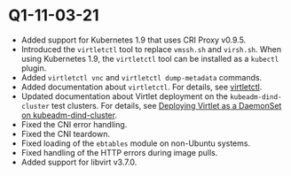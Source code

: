 # Q1-11-03-21

* Added support for Kubernetes 1.9 that uses CRI Proxy v0.9.5.
* Introduced the `virtletctl` tool to replace `vmssh.sh` and `virsh.sh`.
  When using Kubernetes 1.9, the `virtletctl` tool can be installed
  as a `kubectl` plugin.
* Added `virtletctl vnc` and `virtletctl dump-metadata` commands.
* Added documentation about `virtletctl`. For details, see
  [virtletctl](../virtletctl/virtletctl.md).
* Updated documentation about Virtlet deployment on the `kubeadm-dind-cluster`
  test clusters. For details, see
  [Deploying Virtlet as a DaemonSet on kubeadm-dind-cluster](../../deploy/README.md#deploying-virtlet-as-a-daemonset-on-kubeadm-dind-cluster).
* Fixed the CNI error handling.
* Fixed the CNI teardown.
* Fixed loading of the `ebtables` module on non-Ubuntu systems.
* Fixed handling of the HTTP errors during image pulls.
* Added support for libvirt v3.7.0.



